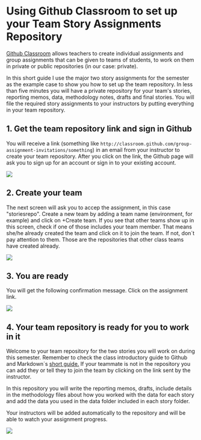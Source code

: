 # Using Github Classroom to set up your Team Story Assignments Repository

[Github Classroom](https://classroom.github.com/classrooms) allows teachers to create individual assignments and group assignments that can be given to teams of students, to work on them in private or public repositories (in our case: private).

In this short guide I use the major two story assignments for the semester as the example case to show you how to set up the team repository. In less than five minutes you will have a private repository for your team's stories, reporting memos, data, methodology notes, drafts and final stories. You will file the required story assignments to your instructors by putting everything in your team repository.

## 1. Get the team repository link and sign in Github

You will receive a link (something like `http://classroom.github.com/group-assignment-invitations/something`) in an email from your instructor to create your team repository. After you click on the link, the Github page will ask you to sign up for an account or sign in to your existing account.

![][1]

[1]: images/settingupteamrepos_githubclassroom/1-get-the-team-repository-link-and-sign-in-github.png

## 2. Create your team

The next screen will ask you to accep the assignment, in this case "storiesrepo". Create a new team by adding a team name (environment, for example) and click on +Create team. If you see that other teams show up in this screen, check if one of those includes your team member. That means she/he already created the team and click on it to join the team. If not, don´t pay attention to them. Those are the repositories that other class teams have created already.

![][2]

[2]: images/settingupteamrepos_githubclassroom/2-create-your-team.png

## 3. You are ready

You will get the following confirmation message. Click on the assignment link.

![][3]

[3]: images/settingupteamrepos_githubclassroom/3-you-are-ready.png

## 4. Your team repository is ready for you to work in it

Welcome to your team repository for the two stories you will work on during this semester. Remember to check the class introductory guide to Github and Markdown´s [short guide.](https://github.com/datajournalists/djspring17/blob/master/markdownforjournalists.md) If your teammate is not in the repository you can add they or tell they to join the team by clicking on the link sent by the instructor.

In this repository you will write the reporting memos, drafts, include details in the methodology files about how you worked with the data for each story and add the data you used in the data folder included in each story folder.  

Your instructors will be added automatically to the repository and will be able to watch your assignment progress.

![][4]

[4]: images/settingupteamrepos_githubclassroom/4-your-team-repository-is-ready-for-you-to-work-in-it.png
